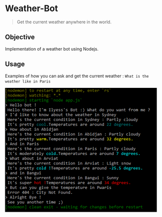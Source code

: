 # Weather-Bot
> Get the current weather anywhere in the world.

## Objective
Implementation of a weather bot using Nodejs.

## Usage
Examples of how you can ask and get the current weather : ```What is the weather like in Paris```

![Alt text](BotUsage.png?raw=true "Title")
